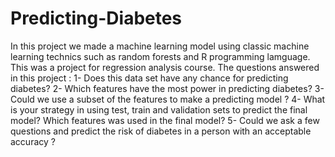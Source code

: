 # Predicting-Diabetes
In this project we made a machine learning model using classic machine learning technics such as random forests and R programming lamguage.
This was a project for regression analysis course.
The questions answered in this project :
1- Does this data set have any chance for predicting diabetes?
2- Which features have the most power in predicting diabetes?
3- Could we use a subset of the features to make a predicting model ?
4- What is your strategy in using test, train and validation sets to predict the final model? Which features was used in the final model?
5- Could we ask a few questions and predict the risk of diabetes in a person with an acceptable accuracy ?
